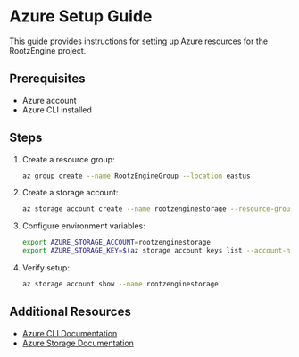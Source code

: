 # Azure Setup Guide

This guide provides instructions for setting up Azure resources for the RootzEngine project.

## Prerequisites
- Azure account
- Azure CLI installed

## Steps
1. Create a resource group:
   ```bash
   az group create --name RootzEngineGroup --location eastus
   ```

2. Create a storage account:
   ```bash
   az storage account create --name rootzenginestorage --resource-group RootzEngineGroup --location eastus --sku Standard_LRS
   ```

3. Configure environment variables:
   ```bash
   export AZURE_STORAGE_ACCOUNT=rootzenginestorage
   export AZURE_STORAGE_KEY=$(az storage account keys list --account-name rootzenginestorage --query [0].value -o tsv)
   ```

4. Verify setup:
   ```bash
   az storage account show --name rootzenginestorage
   ```

## Additional Resources
- [Azure CLI Documentation](https://learn.microsoft.com/en-us/cli/azure/)
- [Azure Storage Documentation](https://learn.microsoft.com/en-us/azure/storage/)

